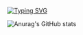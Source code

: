 <a href="https://git.io/typing-svg"><img src="https://readme-typing-svg.herokuapp.com?font=Fira+Code&size=21&pause=1000&center=true&width=435&lines=Hello!+I'm+Kazamayc." alt="Typing SVG" /></a>


![Anurag's GitHub stats](https://github-readme-stats.vercel.app/api?username=kazamayc&show_icons=true&theme=dracula)
